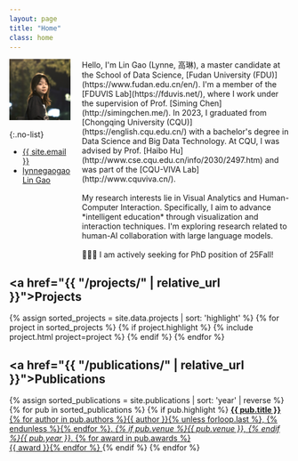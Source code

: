 ```yaml
---
layout: page
title: "Home"
class: home
---
```


<div class="columns" markdown="1">

<div class="me" markdown="1">
<picture>
  <source srcset='/images/lynnegao.jpg' type='image/jpeg' />
  <img
    src='/images/lynnegao.jpg'
    alt='Lin Gao'>
</picture>


{:.no-list}
* <a href="mailto:{{ site.email }}"><i class="fas fa-envelope"></i>  {{ site.email }}</a>
* <a href="https://github.com/lynnegaogao"><i class="fab fa-github" aria-hidden="true"></i> lynnegaogao</a>
<a href="https://scholar.google.com/citations?user=9VqrBe0AAAAJ"><i class="fas fa-fw fa-graduation-cap" aria-hidden="true"></i> Lin Gao</a>
<!--<a href="https://scholar.google.com/citations?user=9VqrBe0AAAAJ"><i class="fas fa-id-card" aria-hidden="true"></i></a>-->
<!--<a href="https://twitter.com/Lynnegaogao"><i class="fab fa-twitter" aria-hidden="true"></i>Lynnegaogao</a>--> 
</div>

<div class="intro" markdown="1">
Hello, I'm Lin Gao (Lynne, 高琳), a master candidate at the School of Data Science, [Fudan University (FDU)](https://www.fudan.edu.cn/en/). I'm a member of the [FDUVIS Lab](https://fduvis.net/), where I work under the supervision of Prof. [Siming Chen](http://simingchen.me/). In 2023, I graduated from [Chongqing University (CQU)](https://english.cqu.edu.cn/) with a bachelor's degree in Data Science and Big Data Technology. At CQU, I was advised by Prof. [Haibo Hu](http://www.cse.cqu.edu.cn/info/2030/2497.htm) and was part of the [CQU-VIVA Lab](http://www.cquviva.cn/).
<br><br>
My research interests lie in Visual Analytics and Human-Computer Interaction. Specifically, I aim to advance *intelligent education* through visualization and interaction techniques. I'm exploring research related to human-AI collaboration with large language models.
<br><br>
<span class="bounce">🙋🏻‍♀️ I am actively seeking for PhD position of 25Fall!</span>

</div>

</div>


## <a href="{{ "/projects/" | relative_url }}">Projects</a>

<div class="featured-projects">
  {% assign sorted_projects = site.data.projects | sort: 'highlight' %}
  {% for project in sorted_projects %}
    {% if project.highlight %}
      {% include project.html project=project %}
    {% endif %}
  {% endfor %}
</div>

<!--<a href="{{ "/projects/" | relative_url }}" class="button">
  <i class="fas fa-chevron-circle-right"></i>
  Show More Projects
</a>-->

## <a href="{{ "/publications/" | relative_url }}">Publications</a>

<div class="featured-publications">
  {% assign sorted_publications = site.publications | sort: 'year' | reverse %}
  {% for pub in sorted_publications %}
    {% if pub.highlight %}
      <a href="{{ pub.pdf }}" class="publication">
        <strong>{{ pub.title }}</strong>
        <span class="authors">{% for author in pub.authors %}{{ author }}{% unless forloop.last %}, {% endunless %}{% endfor %}</span>.
        <i>{% if pub.venue %}{{ pub.venue }}, {% endif %}{{ pub.year }}</i>.
        {% for award in pub.awards %}<br/><span class="award"><i class="fas fa-{% if award == "Best Paper Award" %}trophy{% else %}award{% endif %}" aria-hidden="true"></i> {{ award }}</span>{% endfor %}
      </a>
    {% endif %}
  {% endfor %}
</div>

<!--<a href="{{ "/publications/" | relative_url }}" class="button">
  <i class="fas fa-chevron-circle-right"></i>
  Show All Publications
</a>-->

